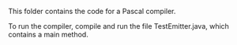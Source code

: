 This folder contains the code for a Pascal compiler.

To run the compiler, compile and run the file TestEmitter.java, which contains a main method.